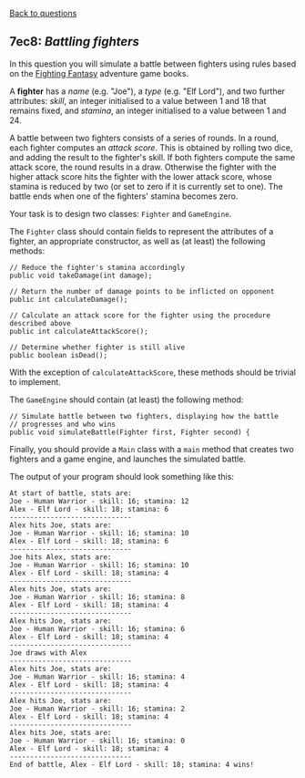 [Back to questions](../../README.md)

## 7ec8: *Battling fighters*

In this question you will simulate a battle between fighters
using rules based on the [Fighting Fantasy](https://en.wikipedia.org/wiki/Fighting_Fantasy) adventure game books.

A **fighter** has a *name* (e.g. "Joe"), a *type* (e.g. "Elf Lord"), and
two further attributes: *skill*, an integer initialised to a value between 1 and 18 that remains fixed, and *stamina*, an integer
initialised to a value between 1 and 24.

A battle between two fighters consists of a series of rounds.  In a round, each fighter computes an *attack score*.  This
is obtained by rolling two dice, and adding the result to the fighter's skill.  If both fighters compute the same attack
score, the round results in a draw.  Otherwise the fighter with the higher attack score hits the fighter with the lower
attack score, whose stamina is reduced by two (or set to zero if it is currently set to one).  The battle ends when
one of the fighters' stamina becomes zero.

Your task is to design two classes: `Fighter` and `GameEngine`.

The
`Fighter` class should contain fields to represent the attributes of a fighter, an appropriate constructor, as well as (at least)
the following
methods:

```
// Reduce the fighter's stamina accordingly
public void takeDamage(int damage);

// Return the number of damage points to be inflicted on opponent
public int calculateDamage();

// Calculate an attack score for the fighter using the procedure described above
public int calculateAttackScore();

// Determine whether fighter is still alive
public boolean isDead();
```

With the exception of `calculateAttackScore`, these methods should be
trivial to implement.

The `GameEngine` should contain (at least) the following method:

```
// Simulate battle between two fighters, displaying how the battle
// progresses and who wins
public void simulateBattle(Fighter first, Fighter second) {
```

Finally, you should provide a `Main` class with a `main` method
that creates two fighters and a game engine, and launches the simulated battle.

The output of your program should look something like this:

```
At start of battle, stats are:
Joe - Human Warrior - skill: 16; stamina: 12
Alex - Elf Lord - skill: 18; stamina: 6
------------------------------
Alex hits Joe, stats are:
Joe - Human Warrior - skill: 16; stamina: 10
Alex - Elf Lord - skill: 18; stamina: 6
------------------------------
Joe hits Alex, stats are:
Joe - Human Warrior - skill: 16; stamina: 10
Alex - Elf Lord - skill: 18; stamina: 4
------------------------------
Alex hits Joe, stats are:
Joe - Human Warrior - skill: 16; stamina: 8
Alex - Elf Lord - skill: 18; stamina: 4
------------------------------
Alex hits Joe, stats are:
Joe - Human Warrior - skill: 16; stamina: 6
Alex - Elf Lord - skill: 18; stamina: 4
------------------------------
Joe draws with Alex
------------------------------
Alex hits Joe, stats are:
Joe - Human Warrior - skill: 16; stamina: 4
Alex - Elf Lord - skill: 18; stamina: 4
------------------------------
Alex hits Joe, stats are:
Joe - Human Warrior - skill: 16; stamina: 2
Alex - Elf Lord - skill: 18; stamina: 4
------------------------------
Alex hits Joe, stats are:
Joe - Human Warrior - skill: 16; stamina: 0
Alex - Elf Lord - skill: 18; stamina: 4
------------------------------
End of battle, Alex - Elf Lord - skill: 18; stamina: 4 wins!
```